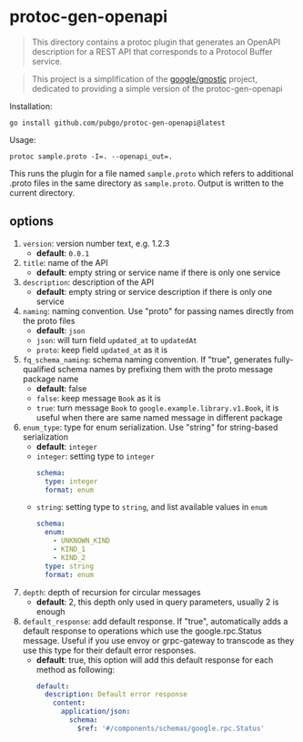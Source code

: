 # protoc-gen-openapi

> This directory contains a protoc plugin that generates an
OpenAPI description for a REST API that corresponds to a
Protocol Buffer service.

> This project is a simplification of the [google/gnostic](https://github.com/google/gnostic/tree/main/openapiv3) project, dedicated to providing a simple version of the protoc-gen-openapi

Installation:

    go install github.com/pubgo/protoc-gen-openapi@latest

Usage:

	protoc sample.proto -I=. --openapi_out=.

This runs the plugin for a file named `sample.proto` which 
refers to additional .proto files in the same directory as
`sample.proto`. Output is written to the current directory.

## options

1. `version`: version number text, e.g. 1.2.3
   - **default**: `0.0.1`
2. `title`: name of the API
   - **default**: empty string or service name if there is only one service
3. `description`: description of the API
   - **default**: empty string or service description if there is only one service
4. `naming`: naming convention. Use "proto" for passing names directly from the proto files
   - **default**: `json`
   - `json`: will turn field `updated_at` to `updatedAt`
   - `proto`: keep field `updated_at` as it is
5. `fq_schema_naming`: schema naming convention. If "true", generates fully-qualified schema names by prefixing them with the proto message package name
   - **default**: false
   - `false`: keep message `Book` as it is
   - `true`: turn message `Book` to `google.example.library.v1.Book`, it is useful when there are same named message in different package
6. `enum_type`: type for enum serialization. Use "string" for string-based serialization
   - **default**: `integer`
   - `integer`: setting type to `integer`
      ```yaml
      schema:
        type: integer
        format: enum
      ```
   - `string`: setting type to `string`, and list available values in `enum`
      ```yaml
      schema:
        enum:
          - UNKNOWN_KIND
          - KIND_1
          - KIND_2
        type: string
        format: enum
      ```
7. `depth`: depth of recursion for circular messages
   - **default**: 2, this depth only used in query parameters, usually 2 is enough
8. `default_response`: add default response. If "true", automatically adds a default response to operations which use the google.rpc.Status message.
   Useful if you use envoy or grpc-gateway to transcode as they use this type for their default error responses.
   - **default**: true, this option will add this default response for each method as following:
      ```yaml
      default:
        description: Default error response
          content:
            application/json:
              schema:
                $ref: '#/components/schemas/google.rpc.Status'
      ```